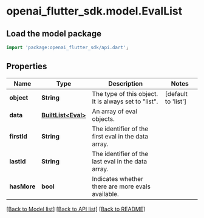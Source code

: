 # openai_flutter_sdk.model.EvalList

## Load the model package
```dart
import 'package:openai_flutter_sdk/api.dart';
```

## Properties
Name | Type | Description | Notes
------------ | ------------- | ------------- | -------------
**object** | **String** | The type of this object. It is always set to \"list\".  | [default to 'list']
**data** | [**BuiltList&lt;Eval&gt;**](Eval.md) | An array of eval objects.  | 
**firstId** | **String** | The identifier of the first eval in the data array. | 
**lastId** | **String** | The identifier of the last eval in the data array. | 
**hasMore** | **bool** | Indicates whether there are more evals available. | 

[[Back to Model list]](../README.md#documentation-for-models) [[Back to API list]](../README.md#documentation-for-api-endpoints) [[Back to README]](../README.md)


